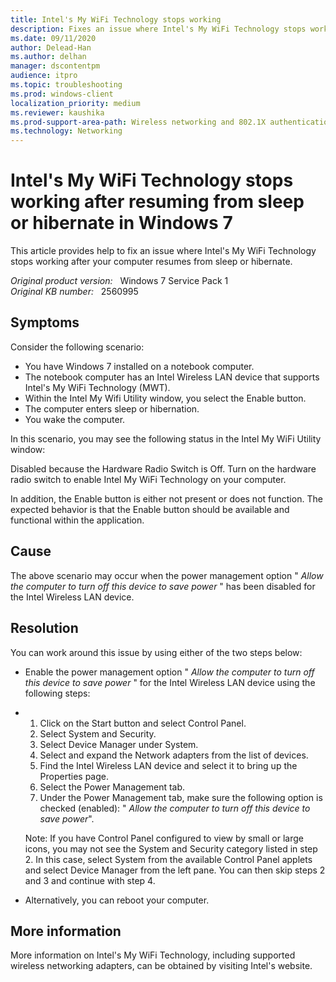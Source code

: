 ```yaml
---
title: Intel's My WiFi Technology stops working
description: Fixes an issue where Intel's My WiFi Technology stops working after your computer resumes from sleep or hibernate.
ms.date: 09/11/2020
author: Delead-Han
ms.author: delhan
manager: dscontentpm
audience: itpro
ms.topic: troubleshooting
ms.prod: windows-client
localization_priority: medium
ms.reviewer: kaushika
ms.prod-support-area-path: Wireless networking and 802.1X authentication
ms.technology: Networking
---
```

# Intel's My WiFi Technology stops working after resuming from sleep or hibernate in Windows 7

This article provides help to fix an issue where Intel's My WiFi Technology stops working after your computer resumes from sleep or hibernate.

_Original product version:_ &nbsp; Windows 7 Service Pack 1  
_Original KB number:_ &nbsp; 2560995

## Symptoms

Consider the following scenario:

- You have Windows 7 installed on a notebook computer.
- The notebook computer has an Intel Wireless LAN device that supports Intel's My WiFi Technology (MWT).
- Within the Intel My Wifi Utility window, you select the Enable button.
- The computer enters sleep or hibernation.
- You wake the computer.

In this scenario, you may see the following status in the Intel My WiFi Utility window:

Disabled because the Hardware Radio Switch is Off. Turn on the hardware radio switch to enable Intel My WiFi Technology on your computer.  

In addition, the Enable button is either not present or does not function. The expected behavior is that the Enable button should be available and functional within the application.

## Cause

The above scenario may occur when the power management option " *Allow the computer to turn off this device to save power* " has been disabled for the Intel Wireless LAN device.

## Resolution

You can work around this issue by using either of the two steps below:

- Enable the power management option " *Allow the computer to turn off this device to save power* " for the Intel Wireless LAN device using the following steps:
- 
  1. Click on the Start button and select Control Panel.
  2. Select System and Security.
  3. Select Device Manager under System.
  4. Select and expand the Network adapters from the list of devices.
  5. Find the Intel Wireless LAN device and select it to bring up the Properties page.
  6. Select the Power Management tab.
  7. Under the Power Management tab, make sure the following option is checked (enabled): " *Allow the computer to turn off this device to save power*".
 
    Note: If you have Control Panel configured to view by small or large icons, you may not see the System and Security category listed in step 2. In this case, select System from the available Control Panel applets and select Device Manager from the left pane. You can then skip steps 2 and 3 and continue with step 4.

- Alternatively, you can reboot your computer.


## More information

More information on Intel's My WiFi Technology, including supported wireless networking adapters, can be obtained by visiting Intel's website.
